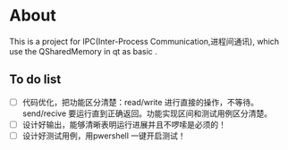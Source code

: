 # About

This is a project for IPC(Inter-Process Communication,进程间通讯), which use the QSharedMemory in qt as basic .

## To do list

- [ ] 代码优化，把功能区分清楚：read/write 进行直接的操作，不等待。 send/recive 要运行直到正确返回。功能实现区间和测试用例区分清楚。
- [ ] 设计好输出，能够清晰表明运行进展并且不啰嗦是必须的！
- [ ] 设计好测试用例，用pwershell 一键开启测试！